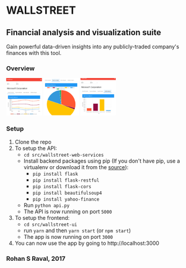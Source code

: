# WALLSTREET
## Financial analysis and visualization suite

Gain powerful data-driven insights into any publicly-traded company's finances with this tool.

### Overview

<img src="/assets/ss3.png" alt="Screenshot" style="height: 100px;"/>
<img src="/assets/ss2.png" alt="Screenshot" style="height: 100px;"/>
<img src="/assets/ss1.png" alt="Screenshot" style="height: 100px;"/>

### Setup
1. Clone the repo
2. To setup the API:
    * `cd src/wallstreet-web-services`
    * Install backend packages using pip (If you don't have pip, use a virtualenv or download it from the [source](https://pip.pypa.io/en/stable/installing/)):
        * `pip install flask`
        * `pip install flask-restful`
        * `pip install flask-cors`
        * `pip install beautifulsoup4`
        * `pip install yahoo-finance`
    * Run `python api.py`
    * The API is now running on port `5000`
3. To setup the frontend:
    * `cd src/wallstreet-ui`
    * run `yarn` and then `yarn start` (or `npm start`)
    * The app is now running on port `3000`
4. You can now use the app by going to http://localhost:3000

### Rohan S Raval, 2017
